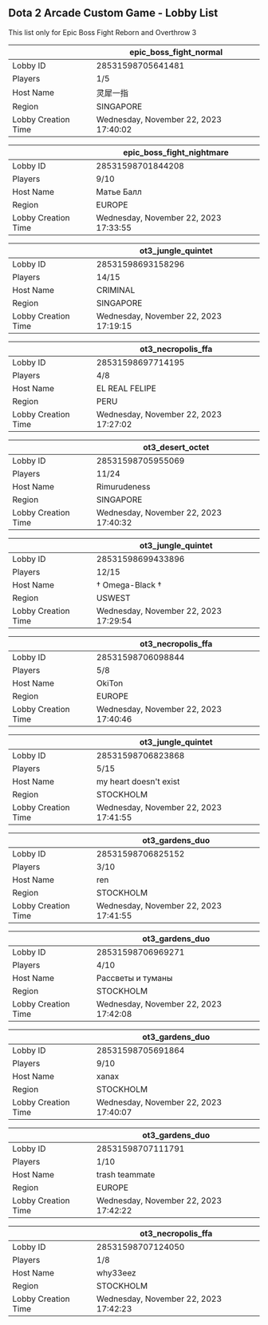 ## Dota 2 Arcade Custom Game - Lobby List

This list only for Epic Boss Fight Reborn and Overthrow 3

|  | epic_boss_fight_normal |
| ------ | ------ |
| Lobby ID | 28531598705641481 |
| Players | 1/5 |
| Host Name | 灵犀一指 |
| Region | SINGAPORE |
| Lobby Creation Time | Wednesday, November 22, 2023 17:40:02 |


|  | epic_boss_fight_nightmare |
| ------ | ------ |
| Lobby ID | 28531598701844208 |
| Players | 9/10 |
| Host Name | Матье Балл |
| Region | EUROPE |
| Lobby Creation Time | Wednesday, November 22, 2023 17:33:55 |


|  | ot3_jungle_quintet |
| ------ | ------ |
| Lobby ID | 28531598693158296 |
| Players | 14/15 |
| Host Name | CRIMINAL |
| Region | SINGAPORE |
| Lobby Creation Time | Wednesday, November 22, 2023 17:19:15 |


|  | ot3_necropolis_ffa |
| ------ | ------ |
| Lobby ID | 28531598697714195 |
| Players | 4/8 |
| Host Name | EL REAL  FELIPE |
| Region | PERU |
| Lobby Creation Time | Wednesday, November 22, 2023 17:27:02 |


|  | ot3_desert_octet |
| ------ | ------ |
| Lobby ID | 28531598705955069 |
| Players | 11/24 |
| Host Name | Rimurudeness |
| Region | SINGAPORE |
| Lobby Creation Time | Wednesday, November 22, 2023 17:40:32 |


|  | ot3_jungle_quintet |
| ------ | ------ |
| Lobby ID | 28531598699433896 |
| Players | 12/15 |
| Host Name | † Omega-Black † |
| Region | USWEST |
| Lobby Creation Time | Wednesday, November 22, 2023 17:29:54 |


|  | ot3_necropolis_ffa |
| ------ | ------ |
| Lobby ID | 28531598706098844 |
| Players | 5/8 |
| Host Name | OkiTon |
| Region | EUROPE |
| Lobby Creation Time | Wednesday, November 22, 2023 17:40:46 |


|  | ot3_jungle_quintet |
| ------ | ------ |
| Lobby ID | 28531598706823868 |
| Players | 5/15 |
| Host Name | my heart doesn't exist |
| Region | STOCKHOLM |
| Lobby Creation Time | Wednesday, November 22, 2023 17:41:55 |


|  | ot3_gardens_duo |
| ------ | ------ |
| Lobby ID | 28531598706825152 |
| Players | 3/10 |
| Host Name | ren |
| Region | STOCKHOLM |
| Lobby Creation Time | Wednesday, November 22, 2023 17:41:55 |


|  | ot3_gardens_duo |
| ------ | ------ |
| Lobby ID | 28531598706969271 |
| Players | 4/10 |
| Host Name | Рассветы и туманы |
| Region | STOCKHOLM |
| Lobby Creation Time | Wednesday, November 22, 2023 17:42:08 |


|  | ot3_gardens_duo |
| ------ | ------ |
| Lobby ID | 28531598705691864 |
| Players | 9/10 |
| Host Name | xanax |
| Region | STOCKHOLM |
| Lobby Creation Time | Wednesday, November 22, 2023 17:40:07 |


|  | ot3_gardens_duo |
| ------ | ------ |
| Lobby ID | 28531598707111791 |
| Players | 1/10 |
| Host Name | trash teammate |
| Region | EUROPE |
| Lobby Creation Time | Wednesday, November 22, 2023 17:42:22 |


|  | ot3_necropolis_ffa |
| ------ | ------ |
| Lobby ID | 28531598707124050 |
| Players | 1/8 |
| Host Name | why33eez |
| Region | STOCKHOLM |
| Lobby Creation Time | Wednesday, November 22, 2023 17:42:23 |


